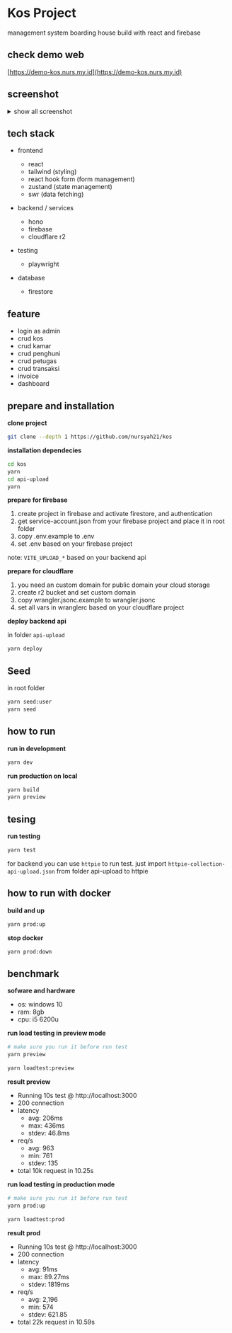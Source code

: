 # Kos Project

management system boarding house build with react and firebase

## check demo web

[https://demo-kos.nurs.my.id](https://demo-kos.nurs.my.id)

## screenshot

<details>
<summary>show all screenshot</summary>
    
![image](screenshots/login.png)
![image](screenshots/dashboard.png)
![image](screenshots/transaksi.png)
![image](screenshots/kamar-kos.png)
![image](screenshots/penghuni-petugas.png)
![image](screenshots/invoice.png)
![image](screenshots/invoice-print.png)

</details>

## tech stack

- frontend
    - react
    - tailwind (styling)
    - react hook form (form management)
    - zustand (state management)
    - swr (data fetching)

- backend / services
    - hono
    - firebase
    - cloudflare r2

- testing
    - playwright

- database
    - firestore

## feature

- login as admin
- crud kos
- crud kamar
- crud penghuni
- crud petugas
- crud transaksi
- invoice
- dashboard

## prepare and installation

**clone project**

```bash
git clone --depth 1 https://github.com/nursyah21/kos
```

**installation dependecies**

```bash
cd kos
yarn
cd api-upload
yarn
```

**prepare for firebase**

1. create project in firebase and activate firestore, and authentication
2. get service-account.json from your firebase project and place it in root folder
3. copy .env.example to .env
4. set .env based on your firebase project

note: `VITE_UPLOAD_*` based on your backend api

**prepare for cloudflare**

1. you need an custom domain for public domain your cloud storage
2. create r2 bucket and set custom domain
3. copy wrangler.jsonc.example to wrangler.jsonc
4. set all vars in wranglerc based on your cloudflare project

**deploy backend api**

in folder `api-upload`
```bash
yarn deploy
```

## Seed

in root folder
```bash
yarn seed:user
yarn seed 
```

## how to run

**run in development**

```bash
yarn dev
```

**run production on local**
```bash
yarn build
yarn preview
```

## tesing

**run testing**
```bash
yarn test
```

for backend you can use `httpie` to run test. just import `httpie-collection-api-upload.json` from folder api-upload to httpie

## how to run with docker

**build and up**
```bash
yarn prod:up
```

**stop docker**
```bash
yarn prod:down
```

## benchmark

**sofware and hardware**
- os: windows 10
- ram: 8gb
- cpu: i5 6200u

**run load testing in preview mode**

```bash
# make sure you run it before run test
yarn preview
```

```bash
yarn loadtest:preview
```

**result preview**

- Running 10s test @ http://localhost:3000
- 200 connection
- latency
    - avg: 206ms
    - max: 436ms
    - stdev: 46.8ms
- req/s
    - avg: 963
    - min: 761
    - stdev: 135
- total 10k request in 10.25s

**run load testing in production mode**

```bash
# make sure you run it before run test
yarn prod:up
```

```bash
yarn loadtest:prod
```

**result prod**

- Running 10s test @ http://localhost:3000
- 200 connection
- latency
    - avg: 91ms
    - max: 89.27ms
    - stdev: 1819ms
- req/s
    - avg: 2,196
    - min: 574
    - stdev: 621.85
- total 22k request in 10.59s
